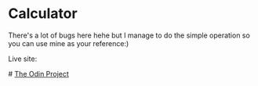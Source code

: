 # Calculator

There's a lot of bugs here hehe but I manage to do the simple operation
so you can use mine as your reference:)

Live site: 

\# [The Odin Project](https://www.theodinproject.com)

